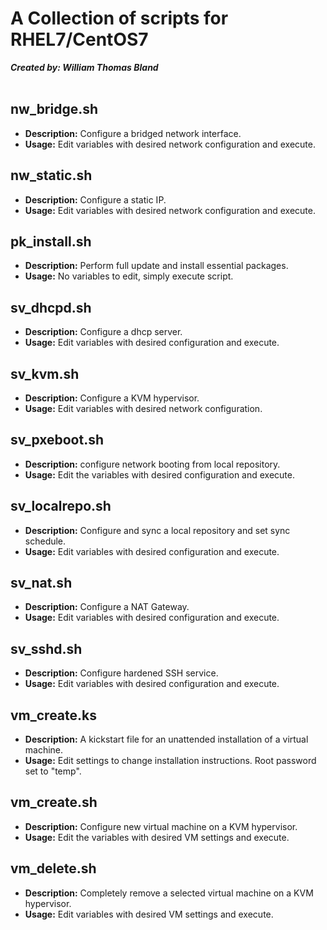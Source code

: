 # A Collection of scripts for RHEL7/CentOS7
***Created by: William Thomas Bland***<br>
<br>

nw_bridge.sh
---
* **Description:** Configure a bridged network interface.<br>
* **Usage:** Edit variables with desired network configuration and execute.

nw_static.sh
---
* **Description:** Configure a static IP.<br>
* **Usage:** Edit variables with desired network configuration and execute.

pk_install.sh
---
* **Description:** Perform full update and install essential packages.<br>
* **Usage:** No variables to edit, simply execute script.

sv_dhcpd.sh
---
* **Description:** Configure a dhcp server.<br>
* **Usage:** Edit variables with desired configuration and execute.

sv_kvm.sh
---
* **Description:** Configure a KVM hypervisor.<br>
* **Usage:** Edit variables with desired network configuration.

sv_pxeboot.sh
---
* **Description:** configure network booting from local repository.<br>
* **Usage:** Edit the variables with desired configuration and execute.

sv_localrepo.sh
---
* **Description:** Configure and sync a local repository and set sync schedule.<br>
* **Usage:** Edit variables with desired configuration and execute.

sv_nat.sh
---
* **Description:** Configure a NAT Gateway.<br>
* **Usage:** Edit variables with desired configuration and execute.

sv_sshd.sh
---
* **Description:** Configure hardened SSH service.<br>
* **Usage:** Edit variables with desired configuration and execute.

vm_create.ks
---
* **Description:** A kickstart file for an unattended installation of a virtual machine.<br>
* **Usage:** Edit settings to change installation instructions. Root password set to "temp".

vm_create.sh
---
* **Description:** Configure new virtual machine on a KVM hypervisor.<br>
* **Usage:** Edit the variables with desired VM settings and execute.

vm_delete.sh
---
* **Description:** Completely remove a selected virtual machine on a KVM hypervisor.<br>
* **Usage:** Edit variables with desired VM settings and execute.
